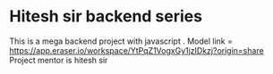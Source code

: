 # Hitesh sir backend series 

This is a  mega backend project with javascript .
Model link = https://app.eraser.io/workspace/YtPqZ1VogxGy1jzIDkzj?origin=share 
Project mentor is hitesh sir 
